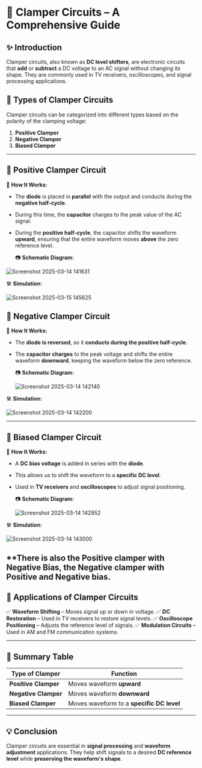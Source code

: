 # 📘 Clamper Circuits – A Comprehensive Guide

## ✨ Introduction
Clamper circuits, also known as **DC level shifters**, are electronic circuits that **add** or **subtract** a DC voltage to an AC signal without changing its shape. They are commonly used in TV receivers, oscilloscopes, and signal processing applications.

## 🔹 Types of Clamper Circuits
Clamper circuits can be categorized into different types based on the polarity of the clamping voltage:

1. **Positive Clamper**
2. **Negative Clamper**
3. **Biased Clamper** 


---

## 📌 Positive Clamper Circuit

🔹 **How It Works:**
- The **diode** is placed in **parallel** with the output and conducts during the **negative half-cycle**.
- During this time, the **capacitor** charges to the peak value of the AC signal.
- During the **positive half-cycle**, the capacitor shifts the waveform **upward**, ensuring that the entire waveform moves **above** the zero reference level.

  📷 **Schematic Diagram:**
  
![Screenshot 2025-03-14 141631](https://github.com/user-attachments/assets/3b721c84-44d9-4152-9890-c1f3b589f6c0)


🛠 **Simulation:**

![Screenshot 2025-03-15 145625](https://github.com/user-attachments/assets/0d78c28d-262b-48ab-b6bf-cdc60f3af407)



## 📌 Negative Clamper Circuit

🔹 **How It Works:**
- The **diode is reversed**, so it **conducts during the positive half-cycle**.
- The **capacitor charges** to the peak voltage and shifts the entire waveform **downward**, keeping the waveform below the zero reference.

  📷 **Schematic Diagram:**
  
  ![Screenshot 2025-03-14 142140](https://github.com/user-attachments/assets/acf2074d-8f21-4526-95bc-49c29893e707)


🛠 **Simulation:**

![Screenshot 2025-03-14 142200](https://github.com/user-attachments/assets/0e3020d5-ec78-491a-85e8-366ff64d295e)

---

## 📌 Biased Clamper Circuit

🔹 **How It Works:**
- A **DC bias voltage** is added in series with the **diode**.
- This allows us to shift the waveform to a **specific DC level**.
- Used in **TV receivers** and **oscilloscopes** to adjust signal positioning.

  📷 **Schematic Diagram:**
  
  ![Screenshot 2025-03-14 142952](https://github.com/user-attachments/assets/b895a0ef-279e-4b06-9b55-48c56a4dada7)


🛠 **Simulation:**

![Screenshot 2025-03-14 143000](https://github.com/user-attachments/assets/32e7d8ef-dc84-44cd-ab6e-dfe32e5bde89)

**There is also the Positive clamper with Negative Bias, the Negative clamper with Positive and Negative bias.
---


## 📌 Applications of Clamper Circuits
✅ **Waveform Shifting** – Moves signal up or down in voltage.
✅ **DC Restoration** – Used in TV receivers to restore signal levels.
✅ **Oscilloscope Positioning** – Adjusts the reference level of signals.
✅ **Modulation Circuits** – Used in AM and FM communication systems.

---

## 📌 Summary Table
| Type of Clamper | Function |
|----------------|----------|
| **Positive Clamper** | Moves waveform **upward** |
| **Negative Clamper** | Moves waveform **downward** |
| **Biased Clamper** | Moves waveform to a **specific DC level** |

---

## 💡 Conclusion
Clamper circuits are essential in **signal processing** and **waveform adjustment** applications. They help shift signals to a desired **DC reference level** while **preserving the waveform's shape**.


